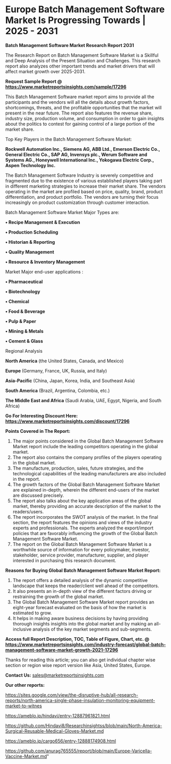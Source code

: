# Europe Batch Management Software Market Is Progressing Towards | 2025 - 2031

<strong>Batch Management Software Market Research Report 2031</strong>

The Research Report on Batch Management Software Market is a Skillful and Deep Analysis of the Present Situation and Challenges. This research report also analyzes other important trends and market drivers that will affect market growth over 2025-2031.

<strong>Request Sample Report @ <a href=https://www.marketreportsinsights.com/sample/17296>https://www.marketreportsinsights.com/sample/17296</a></strong>

This Batch Management Software market report aims to provide all the participants and the vendors will all the details about growth factors, shortcomings, threats, and the profitable opportunities that the market will present in the near future. The report also features the revenue share, industry size, production volume, and consumption in order to gain insights about the politics to contest for gaining control of a large portion of the market share.

Top Key Players in the Batch Management Software Market:

<strong>Rockwell Automation Inc., Siemens AG, ABB Ltd., Emerson Electric Co., General Electric Co., SAP AG, Invensys plc., Werum Software and Systems AG., Honeywell International Inc., Yokogawa Electric Corp., Aspen Technology Inc.</strong>

The Batch Management Software Industry is severely competitive and fragmented due to the existence of various established players taking part in different marketing strategies to increase their market share. The vendors operating in the market are profiled based on price, quality, brand, product differentiation, and product portfolio. The vendors are turning their focus increasingly on product customization through customer interaction.

Batch Management Software Market Major Types are:

<strong>• Recipe Management & Execution

• Production Scheduling

• Historian & Reporting

• Quality Management

• Resource & Inventory Management</strong>

Market Major end-user applications :

<strong>• Pharmaceutical

• Biotechnology

• Chemical

• Food & Beverage

• Pulp & Paper

• Mining & Metals

• Cement & Glass</strong>

Regional Analysis

</u><strong><b>North America</b></strong> (the United States, Canada, and Mexico)

<strong><b>Europe </b></strong>(Germany, France, UK, Russia, and Italy)

<strong><b>Asia-Pacific</b></strong> (China, Japan, Korea, India, and Southeast Asia)

<strong><b>South America</b></strong> (Brazil, Argentina, Colombia, etc.)

<strong><b>The Middle East and Africa</b></strong> (Saudi Arabia, UAE, Egypt, Nigeria, and South Africa)

<strong>Go For Interesting Discount Here: <a href=https://www.marketreportsinsights.com/discount/17296>https://www.marketreportsinsights.com/discount/17296</a></strong>

<strong>Points Covered in The Report:</strong>
<ol>
  <li>The major points considered in the Global Batch Management Software Market report include the leading competitors operating in the global market.</li>
  <li>The report also contains the company profiles of the players operating in the global market.</li>
  <li>The manufacture, production, sales, future strategies, and the technological capabilities of the leading manufacturers are also included in the report.</li>
  <li>The growth factors of the Global Batch Management Software Market are explained in-depth, wherein the different end-users of the market are discussed precisely.</li>
  <li>The report also talks about the key application areas of the global market, thereby providing an accurate description of the market to the readers/users.</li>
  <li>The report incorporates the SWOT analysis of the market. In the final section, the report features the opinions and views of the industry experts and professionals. The experts analyzed the export/import policies that are favorably influencing the growth of the Global Batch Management Software Market.</li>
  <li>The report on the Global Batch Management Software Market is a worthwhile source of information for every policymaker, investor, stakeholder, service provider, manufacturer, supplier, and player interested in purchasing this research document.</li>
</ol>
<strong>Reasons for Buying Global Batch Management Software Market Report:</strong>

<ol>
  <li>The report offers a detailed analysis of the dynamic competitive landscape that keeps the reader/client well ahead of the competitors.</li>
  <li>It also presents an in-depth view of the different factors driving or restraining the growth of the global market.</li>
  <li>The Global Batch Management Software Market report provides an eight-year forecast evaluated on the basis of how the market is estimated to grow.</li>
  <li>It helps in making aware business decisions by having providing thorough insights insights into the global market and by making an all-inclusive analysis of the key market segments and sub-segments.</li>
</ol>
<strong>Access full Report Description, TOC, Table of Figure, Chart, etc. @ <a href=https://www.marketreportsinsights.com/industry-forecast/global-batch-management-software-market-growth-2021-17296>https://www.marketreportsinsights.com/industry-forecast/global-batch-management-software-market-growth-2021-17296</a></strong>


Thanks for reading this article; you can also get individual chapter wise section or region wise report version like Asia, United States, Europe.

<strong>Contact Us:</strong>
sales@marketreportsinsights.com

<strong>Our other reports:</strong>

<a href=https://sites.google.com/view/the-disruptive-hub/all-research-reports/north-america-single-phase-insulation-monitoring-equipment-market-to-witnes>https://sites.google.com/view/the-disruptive-hub/all-research-reports/north-america-single-phase-insulation-monitoring-equipment-market-to-witnes</a>

<a href=https://ameblo.jp/hindavi/entry-12887961821.html>https://ameblo.jp/hindavi/entry-12887961821.html</a>

<a href=https://github.com/Hindavi8/Researchinsightss/blob/main/North-America-Surgical-Reusable-Medical-Gloves-Market.md>https://github.com/Hindavi8/Researchinsightss/blob/main/North-America-Surgical-Reusable-Medical-Gloves-Market.md</a>

<a href=https://ameblo.jp/cargo656/entry-12888174908.html>https://ameblo.jp/cargo656/entry-12888174908.html</a>

<a href=https://github.com/anurag765555/report/blob/main/Europe-Varicella-Vaccine-Market.md>https://github.com/anurag765555/report/blob/main/Europe-Varicella-Vaccine-Market.md</a>"
